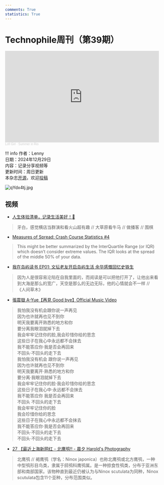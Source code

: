 ```yaml
---
comments: True
statistics: True
---
```


# Technophile周刊（第39期）

<iframe width="100%" height="300" scrolling="no" frameborder="no" allow="autoplay" src="https://w.soundcloud.com/player/?url=https%3A//api.soundcloud.com/tracks/2130994440&color=%23ff5500&auto_play=false&hide_related=false&show_comments=true&show_user=true&show_reposts=false&show_teaser=true&visual=true"></iframe><div style="font-size: 10px; color: #cccccc;line-break: anywhere;word-break: normal;overflow: hidden;white-space: nowrap;text-overflow: ellipsis; font-family: Interstate,Lucida Grande,Lucida Sans Unicode,Lucida Sans,Garuda,Verdana,Tahoma,sans-serif;font-weight: 100;"><a href="https://soundcloud.com/lofi_girl" title="Lofi Girl" target="_blank" style="color: #cccccc; text-decoration: none;">Lofi Girl</a> · <a href="https://soundcloud.com/lofi_girl/summer-in-rio" title="Summer in Rio" target="_blank" style="color: #cccccc; text-decoration: none;">Summer in Rio</a></div>

!!! info
    作者：Lenny<br>
    日期：2024年12月29日<br>
    内容：记录分享视频等<br>
    更新时间：周日更新<br>
    本杂志[开源](https://github.com/LennyChenLaw/Weekly)，欢迎[投稿](https://github.com/LennyChenLaw/Weekly/issues)


![qYdx4tj.jpg](https://s2.loli.net/2024/12/05/lsiecu1ITHVq3AJ.jpg)

## 视频
+ [人生体验清单，记录生活美好！📝](https://www.xiaohongshu.com/discovery/item/686f6ee5000000002001a02f?source=webshare&xhsshare=pc_web&xsec_token=ABfXwGPAtgqrq1Zl6PUu740t3VRCCpFUdIKPlTl6ufaoo=&xsec_source=pc_share)
> 牙白，感觉横店当群演和看火山超有趣 // 大草原看牛马 // 做播客 // 围棋

+ [Measures of Spread: Crash Course Statistics #4](https://www.youtube.com/watch?v=R4yfNi_8Kqw)
> This might be better summarized by the InterQuartile Range (or IQR) which doesn’t consider extreme values. The IQR looks at the spread of the middle 50% of your data. 

+ [我在岛屿读书 EP01: 文坛老友开启岛屿生活 余华感慨回忆史铁生](https://www.youtube.com/watch?v=q7K0cV6LTX0)
> 因为人是很容易沦陷在自我里面的，而阅读是可以把他打开了，让他出来看到大海是那么的宽广，天空是那么的无边无际，他的心情就会不一样 // 《人间草木》

+ [張震嶽 A-Yue【再見 Good bye】Official Music Video](https://www.youtube.com/watch?v=_VCU94B_Oig)
> 我怕我没有机会跟你说一声再见 <br>
因为也许就再也见不到你 <br>
明天我要离开熟悉的地方和你 <br>
要分离我眼泪就掉下去 <br>
我会牢牢记住你的脸,我会珍惜你给的思念 <br>
这些日子在我心中永远都不会抹去 <br>
我不能答应你‧我是否会再回来 <br>
不回头‧不回头的走下去 <br>
我怕我没有机会 跟你说一声再见 <br>
因为也许就再也见不到你 <br>
明天我要离开‧熟悉的地方和你 <br>
要分离‧我眼泪就掉下去 <br>
我会牢牢记住你的脸‧我会珍惜你给的思念 <br>
这些日子在我心中‧永远都不会抹去 <br>
我不能答应你 我是否会再回来 <br>
不回头 不回头的走下去 <br>
我会牢牢记住你的脸 <br>
我会珍惜你给的思念 <br>
这些日子在我心中永远都不会抹去 <br>
我不能答应你‧我是否会再回来 <br>
不回头‧不回头的走下去 <br>
不回头‧不回头的走下去

+ [27 【最近上海新网红 - 北鹰鸮‼️ - 晨夕 Harold's Photography](https://www.xiaohongshu.com/discovery/item/68734fde0000000010012f22?source=webshare&xhsshare=pc_web&xsec_token=ABX1HznXWA6y8eGmwSOfZ6g6TuV98Qu492OYWummgtiRw=&xsec_source=pc_share)
> 北鹰鸮 // 褐鹰鸮（学名：Ninox japonica）也称北鹰鸮或北方鹰鸮，一种中型鸮形目鸟类，隶属于鸱鸮科鹰鸮属。是一种掠食性鸮类，分布于亚洲东部和南部国家。该物种直到最近仍被认为与Ninox scutulata为同种，Ninox scutulata包含11个亚种，分布范围类似。






